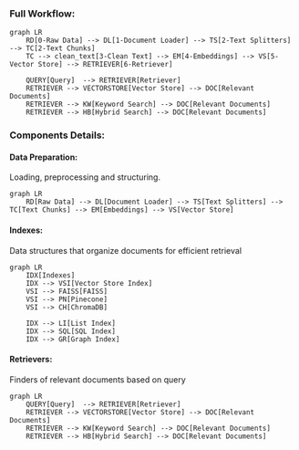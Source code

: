 ### Full Workflow:

```mermaid
graph LR
    RD[0-Raw Data] --> DL[1-Document Loader] --> TS[2-Text Splitters] --> TC[2-Text Chunks] 
    TC --> clean_text[3-Clean Text] --> EM[4-Embeddings] --> VS[5-Vector Store] --> RETRIEVER[6-Retriever]
    
    QUERY[Query]  --> RETRIEVER[Retriever]
    RETRIEVER --> VECTORSTORE[Vector Store] --> DOC[Relevant Documents]
    RETRIEVER --> KW[Keyword Search] --> DOC[Relevant Documents]
    RETRIEVER --> HB[Hybrid Search] --> DOC[Relevant Documents]
```
### Components Details:
#### Data Preparation:
Loading, preprocessing and structuring.
```mermaid
graph LR
    RD[Raw Data] --> DL[Document Loader] --> TS[Text Splitters] --> TC[Text Chunks] --> EM[Embeddings] --> VS[Vector Store]
```

#### Indexes:
Data structures that organize documents for efficient retrieval
```mermaid
graph LR
    IDX[Indexes] 
    IDX --> VSI[Vector Store Index]
    VSI --> FAISS[FAISS] 
    VSI --> PN[Pinecone]
    VSI --> CH[ChromaDB]
    
    IDX --> LI[List Index]
    IDX --> SQL[SQL Index]
    IDX --> GR[Graph Index]
```


#### Retrievers:
Finders of relevant documents based on query

```mermaid
graph LR
    QUERY[Query]  --> RETRIEVER[Retriever]
    RETRIEVER --> VECTORSTORE[Vector Store] --> DOC[Relevant Documents]
    RETRIEVER --> KW[Keyword Search] --> DOC[Relevant Documents]
    RETRIEVER --> HB[Hybrid Search] --> DOC[Relevant Documents]
```
